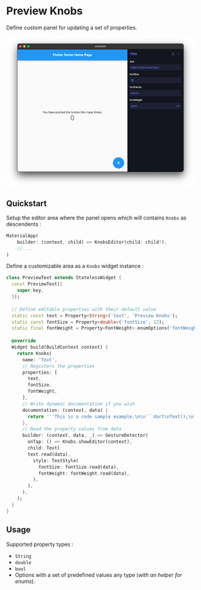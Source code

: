# Preview Knobs

Define custom panel for updating a set of properties.

![screenshot](doc/screenshot.png)

## Quickstart

Setup the editor area where the panel opens which will contains `Knobs` as descendents :

```dart
MaterialApp(
    builder: (context, child) => KnobsEditor(child: child!),
    // ...
)
```

Define a customizable area as a `Knobs` widget instance :

```dart
class PreviewText extends StatelessWidget {
  const PreviewText({
    super.key,
  });

  // Define editable properties with their default value
  static const text = Property<String>('text', 'Preview Knobs');
  static const fontSize = Property<double>('fontSize', 12);
  static final fontWeight = Property<FontWeight>.enumOptions('fontWeight', FontWeight.values);

  @override
  Widget build(BuildContext context) {
    return Knobs(
      name: 'Text',
      // Registers the properties
      properties: [
        text,
        fontSize,
        fontWeight,
      ],
      // Write dynamic documentation if you wish
      documentation: (context, data) {
        return '''This is a code sample example.\n\n```dart\nText();\n```''';
      },
      // Read the property values from data
      builder: (context, data, _) => GestureDetector(
        onTap: () => Knobs.showEditor(context),
        child: Text(
        text.read(data),
          style: TextStyle(
            fontSize: fontSize.read(data),
            fontWeight: fontWeight.read(data),
          ),
        ),
      ),
    );
  }
}
```

## Usage

Supported property types :

* `String`
* `double`
* `bool`
* Options with a set of predefined values any type (*with an helper for enums*).